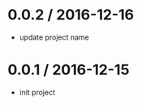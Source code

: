 0.0.2 / 2016-12-16
==================

* update project name

0.0.1 / 2016-12-15
==================

* init project
